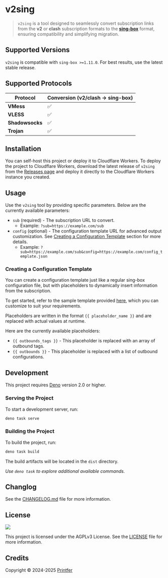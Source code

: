 # v2sing

> `v2sing` is a tool designed to seamlessly convert subscription links from the **v2** or **clash** subscription formats to the [**sing-box**](https://sing-box.sagernet.org/) format, ensuring compatibility and simplifying migration.

## Supported Versions

`v2sing` is compatible with `sing-box >=1.11.0`. For best results, use the latest stable release.

## Supported Protocols

| Protocol        | Conversion (v2/clash → sing-box) |
|-----------------|----------------------------------|
| **VMess**       | ✅                               |
| **VLESS**       | ✅                               |
| **Shadowsocks** | ✅                               |
| **Trojan**      | ✅                               |

## Installation

You can self-host this project or deploy it to Cloudflare Workers. To deploy the project to Cloudflare Workers, download the latest release of `v2sing` from the [Releases page](https://github.com/printfer/v2sing/releases) and deploy it directly to the Cloudflare Workers instance you created.

## Usage

Use the `v2sing` tool by providing specific parameters. Below are the currently available parameters:

- `sub` (required) - The subscription URL to convert.
  - Example: `?sub=https://example.com/sub`
- `config` (optional) - The configuration template URL for advanced output customization. See [Creating a Configuration Template](#creating-a-configuration-template) section for more details.
  - Example: `?sub=https://example.com/sub&config=https://example.com/config_template.json`

### Creating a Configuration Template

You can create a configuration template just like a regular sing-box configuration file, but with placeholders to dynamically insert information from the subscription.

To get started, refer to the sample template provided [here](./src/config/template.json), which you can customize to suit your requirements.

Placeholders are written in the format `{{ placeholder_name }}` and are replaced with actual values at runtime.

Here are the currently available placeholders:

- `{{ outbounds_tags }}` - This placeholder is replaced with an array of outbound tags.
- `{{ outbounds }}` - This placeholder is replaced with a list of outbound configurations.

## Development

This project requires [Deno](https://deno.com/) version 2.0 or higher.

### Serving the Project

To start a development server, run:

```bash
deno task serve
```

### Building the Project

To build the project, run:

```bash
deno task build
```

The build artifacts will be located in the `dist` directory.

*Use `deno task` to explore additional available commands.*

## Changlog

See the [CHANGELOG.md](CHANGELOG.md) file for more information.

## License

[![](https://www.gnu.org/graphics/agplv3-with-text-162x68.png)](https://www.gnu.org/licenses/agpl-3.0.html)

This project is licensed under the AGPLv3 License. See the [LICENSE](LICENSE) file for more information.

## Credits

Copyright © 2024-2025 [Printfer](https://github.com/printfer)
